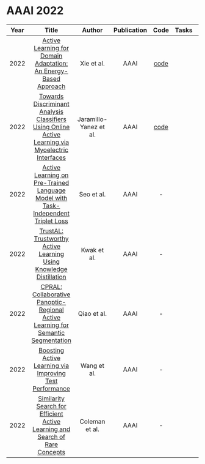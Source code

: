 # AAAI 2022

| Year |                                                       Title                                                       |   Author    | Publication | Code | Tasks | Notes | Datasets| Notions |
|:----:|:-----------------------------------------------------------------------------------------------------------------:|:-----------:|:-----------:|:----:|:----:|:-----:|:-----:|:-----:|
| 2022 |                  [Active Learning for Domain Adaptation: An Energy-Based Approach](https://ojs.aaai.org/index.php/AAAI/article/view/20850)                  |       Xie et al.       |    AAAI     |          [code](https://github.com/BIT-DA/EADA)           |      |       |
| 2022 | [Towards Discriminant Analysis Classifiers Using Online Active Learning via Myoelectric Interfaces](https://ojs.aaai.org/index.php/AAAI/article/view/20658) | Jaramillo-Yanez et al. |    AAAI     | [code](https://github.com/andresjarami/OnlineDAclassifer) |      |       |
| 2022 |         [Active Learning on Pre-Trained Language Model with Task-Independent Triplet Loss](https://ojs.aaai.org/index.php/AAAI/article/view/21378)          |       Seo et al.       |    AAAI     |                             -                             |      |       |
| 2022 |                 [TrustAL: Trustworthy Active Learning Using Knowledge Distillation](https://ojs.aaai.org/index.php/AAAI/article/view/20688)                 |      Kwak et al.       |    AAAI     |                             -                             |      |       |
| 2022 |         [CPRAL: Collaborative Panoptic-Regional Active Learning for Semantic Segmentation](https://ojs.aaai.org/index.php/AAAI/article/view/20107)          |      Qiao et al.       |    AAAI     |                             -                             |      |       |
| 2022 |                      [Boosting Active Learning via Improving Test Performance](https://ojs.aaai.org/index.php/AAAI/article/view/20834)                      |      Wang et al.       |    AAAI     |                             -                             |      |       |
| 2022 |            [Similarity Search for Efficient Active Learning and Search of Rare Concepts](https://ojs.aaai.org/index.php/AAAI/article/view/20591)            |     Coleman et al.     |    AAAI     |                             -                             |      |       |

